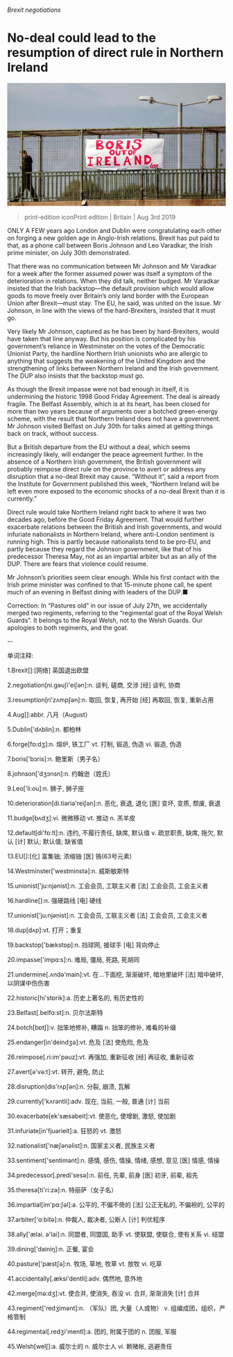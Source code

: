 ###### Brexit negotiations

# No-deal could lead to the resumption of direct rule in Northern Ireland 

![image](images/20190803_BRP501.jpg) 

> print-edition iconPrint edition | Britain | Aug 3rd 2019 

ONLY A FEW years ago London and Dublin were congratulating each other on forging a new golden age in Anglo-Irish relations. Brexit has put paid to that, as a phone call between Boris Johnson and Leo Varadkar, the Irish prime minister, on July 30th demonstrated. 

That there was no communication between Mr Johnson and Mr Varadkar for a week after the former assumed power was itself a symptom of the deterioration in relations. When they did talk, neither budged. Mr Varadkar insisted that the Irish backstop—the default provision which would allow goods to move freely over Britain’s only land border with the European Union after Brexit—must stay. The EU, he said, was united on the issue. Mr Johnson, in line with the views of the hard-Brexiters, insisted that it must go. 

Very likely Mr Johnson, captured as he has been by hard-Brexiters, would have taken that line anyway. But his position is complicated by his government’s reliance in Westminster on the votes of the Democratic Unionist Party, the hardline Northern Irish unionists who are allergic to anything that suggests the weakening of the United Kingdom and the strengthening of links between Northern Ireland and the Irish government. The DUP also insists that the backstop must go. 

As though the Brexit impasse were not bad enough in itself, it is undermining the historic 1998 Good Friday Agreement. The deal is already fragile. The Belfast Assembly, which is at its heart, has been closed for more than two years because of arguments over a botched green-energy scheme, with the result that Northern Ireland does not have a government. Mr Johnson visited Belfast on July 30th for talks aimed at getting things back on track, without success. 

But a British departure from the EU without a deal, which seems increasingly likely, will endanger the peace agreement further. In the absence of a Northern Irish government, the British government will probably reimpose direct rule on the province to avert or address any disruption that a no-deal Brexit may cause. “Without it”, said a report from the Institute for Government published this week, “Northern Ireland will be left even more exposed to the economic shocks of a no-deal Brexit than it is currently.” 

Direct rule would take Northern Ireland right back to where it was two decades ago, before the Good Friday Agreement. That would further exacerbate relations between the British and Irish governments, and would infuriate nationalists in Northern Ireland, where anti-London sentiment is running high. This is partly because nationalists tend to be pro-EU, and partly because they regard the Johnson government, like that of his predecessor Theresa May, not as an impartial arbiter but as an ally of the DUP. There are fears that violence could resume. 

Mr Johnson’s priorities seem clear enough. While his first contact with the Irish prime minister was confined to that 15-minute phone call, he spent much of an evening in Belfast dining with leaders of the DUP.■ 

Correction: In “Pastures old” in our issue of July 27th, we accidentally merged two regiments, referring to the “regimental goat of the Royal Welsh Guards”. It belongs to the Royal Welsh, not to the Welsh Guards. Our apologies to both regiments, and the goat. 

-- 

 单词注释:

1.Brexit[]:[网络] 英国退出欧盟 

2.negotiation[ni.gәuʃi'eiʃәn]:n. 谈判, 磋商, 交涉 [经] 谈判, 协商 

3.resumption[ri'zʌmpʃәn]:n. 取回, 恢复, 再开始 [经] 再取回, 恢复, 重新占用 

4.Aug[]:abbr. 八月（August） 

5.Dublin['dʌblin]:n. 都柏林 

6.forge[fɒ:dʒ]:n. 熔炉, 铁工厂 vt. 打制, 锻造, 伪造 vi. 锻造, 伪造 

7.boris['bɔris]:n. 鲍里斯（男子名） 

8.johnson['dʒɔnsn]:n. 约翰逊（姓氏） 

9.Leo['li:ou]:n. 狮子, 狮子座 

10.deterioration[di.tiәriә'reiʃәn]:n. 恶化, 衰退, 退化 [医] 变坏, 变质, 颓废, 衰退 

11.budge[bʌdʒ]:vi. 微微移动 vt. 推动 n. 羔羊皮 

12.default[di'fɒ:lt]:n. 违约, 不履行责任, 缺席, 默认值 v. 疏怠职责, 缺席, 拖欠, 默认 [计] 默认; 默认值; 缺省值 

13.EU[]:[化] 富集铀; 浓缩铀 [医] 铕(63号元素) 

14.Westminster['westminstә]:n. 威斯敏斯特 

15.unionist['ju:njәnist]:n. 工会会员, 工联主义者 [法] 工会会员, 工会主义者 

16.hardline[]:n. 强硬路线 [电] 硬线 

17.unionist['ju:njәnist]:n. 工会会员, 工联主义者 [法] 工会会员, 工会主义者 

18.dup[dʌp]:vt. 打开；重复 

19.backstop['bækstɒp]:n. 挡球网, 接球手 [电] 背向停止 

20.impasse['impɑ:s]:n. 难局, 僵局, 死路, 死胡同 

21.undermine[.ʌndә'main]:vt. 在...下面挖, 渐渐破坏, 暗地里破坏 [法] 暗中破坏, 以阴谋中伤伤害 

22.historic[hi'stɒrik]:a. 历史上著名的, 有历史性的 

23.Belfast[.belfɑ:st]:n. 贝尔法斯特 

24.botch[bɒtʃ]:v. 拙笨地修补, 糟蹋 n. 拙笨的修补, 难看的补缀 

25.endanger[in'deindʒә]:vt. 危及 [法] 使危险, 危及 

26.reimpose[.ri:im'pәuz]:vt. 再强加, 重新征收 [经] 再征收, 重新征收 

27.avert[ә'vә:t]:vt. 转开, 避免, 防止 

28.disruption[dis'rʌpʃәn]:n. 分裂, 崩溃, 瓦解 

29.currently['kʌrәntli]:adv. 现在, 当前, 一般, 普通 [计] 当前 

30.exacerbate[ek'sæsәbeit]:vt. 使恶化, 使增剧, 激怒, 使加剧 

31.infuriate[in'fjuәrieit]:a. 狂怒的 vt. 激怒 

32.nationalist['næʃәnәlist]:n. 国家主义者, 民族主义者 

33.sentiment['sentimәnt]:n. 感情, 感伤, 情操, 情绪, 感想, 意见 [医] 情感, 情操 

34.predecessor[.predi'sesә]:n. 前任, 先辈, 前身 [医] 初牙, 前辈, 祖先 

35.theresa[ti'ri:zә]:n. 特丽萨（女子名） 

36.impartial[im'pɑ:ʃәl]:a. 公平的, 不偏不倚的 [法] 公正无私的, 不偏袒的, 公平的 

37.arbiter['ɑ:bitә]:n. 仲裁人, 裁决者, 公断人 [计] 判优程序 

38.ally['ælai. ә'lai]:n. 同盟者, 同盟国, 助手 vt. 使联盟, 使联合, 使有关系 vi. 结盟 

39.dining['dainiŋ]:n. 正餐, 宴会 

40.pasture['pæstʃә]:n. 牧场, 草地, 牧草 vt. 放牧 vi. 吃草 

41.accidentally[.æksi'dentli]:adv. 偶然地, 意外地 

42.merge[mә:dʒ]:vt. 使合并, 使消失, 吞没 vi. 合并, 渐渐消失 [计] 合并 

43.regiment['redʒimәnt]:n. （军队）团, 大量（人或物） v. 组编成团，组织，严格管制 

44.regimental[.redʒi'mentl]:a. 团的, 附属于团的 n. 团服, 军服 

45.Welsh[welʃ]:a. 威尔士的 n. 威尔士人 vi. 赖赌帐, 逃避责任 

